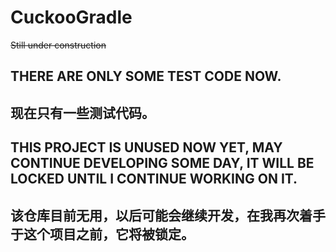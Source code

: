 # CuckooGradle
~~Still under construction~~
## THERE ARE ONLY SOME TEST CODE NOW.
## 现在只有一些测试代码。
## THIS PROJECT IS UNUSED NOW YET, MAY CONTINUE DEVELOPING SOME DAY, IT WILL BE LOCKED UNTIL I CONTINUE WORKING ON IT.
## 该仓库目前无用，以后可能会继续开发，在我再次着手于这个项目之前，它将被锁定。
